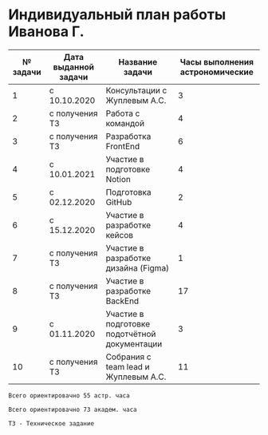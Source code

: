 # Индивидуальный план работы Иванова Г.

|№ задачи   | Дата выданной задачи  | Название задачи  | Часы выполнения астрономические  |
| ------------ | ------------ | ------------ | ------------ |
| 1 |с 10.10.2020    |  Консультации с Жуплевым А.С.        |  3 |
| 2 |с получения ТЗ  |  Работа с командой                 | 4  |
| 3 |с получения ТЗ  | Разработка FrontEnd                | 6  |
| 4 |с 10.01.2021    |Участие в подготовке Notion           | 4  |
| 5 |с 02.12.2020    |  Подготовка GitHub                     | 2  |
| 6 |с 15.12.2020    | Участие в разработке кейсов          | 4  |
| 7 |с получения ТЗ  | Участие в разработке дизайна (Figma) | 1  |
| 8 |с получения ТЗ  | Участие в разработке BackEnd           | 17 |
| 9 |с 01.11.2020    | Участие в подготовке подотчётной документации |  3 |
|10 |с получения ТЗ  |Собрания с team lead и Жуплевым А.С.          | 11|

`Всего ориентировачно 55 астр. часа `

`Всего ориентировачно 73 академ. часа `

`ТЗ - Техническое задание`
